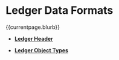 # Ledger Data Formats

{{currentpage.blurb}}

* **[Ledger Header](x)**
<!--{# TODO: provide overview text of what this content is all about #}-->

* **[Ledger Object Types](x)**
<!--{# TODO: provide overview text of what this content is all about #}-->

<!--{# TODO: This page may need to catch overflow of any doc from https://developers.ripple.com/reference-ledger-format.html#xrp-ledger-data-format that hasn't been moved out to Ledger Header and Ledger Object Type docsIf yes - need to adjust presentation of links to child pages above because they may look like anchor links to topics on the page and cause confusion. Ideally, we'd provide another page in this hierarchy that reflects the content in the overflow. #}-->
